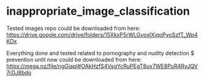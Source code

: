 # inappropriate_image_classification

Tested images repo could be downloaded from here: https://drive.google.com/drive/folders/15XkxP5rWLGvoxIXiqoPyoSzfT_Wp4KDx

Everything done and tested related to pornography and nudity detection $ prevention until now could be downloaded from here:
https://mega.nz/file/rigGiapI#OAkHzfS4VsgYcRuPEgT8uv7WE8PuR4RvJQV7rDJ8bdo

